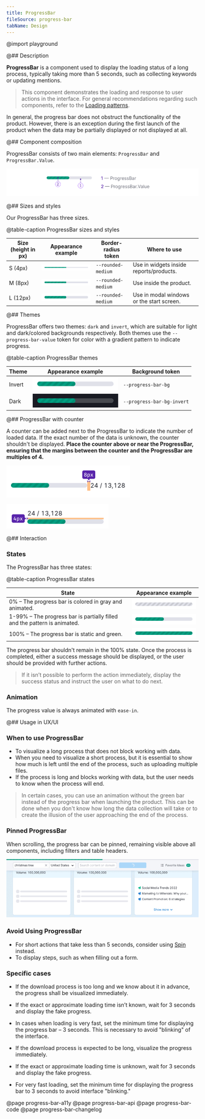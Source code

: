 ```yaml
---
title: ProgressBar
fileSource: progress-bar
tabName: Design
---
```


@import playground

@## Description

**ProgressBar** is a component used to display the loading status of a long process, typically taking more than 5 seconds, such as collecting keywords or updating mentions.

> This component demonstrates the loading and response to user actions in the interface. For general recommendations regarding such components, refer to the [Loading patterns](/patterns/loading-states/).

In general, the progress bar does not obstruct the functionality of the product. However, there is an exception during the first launch of the product when the data may be partially displayed or not displayed at all.

@## Component composition

ProgressBar consists of two main elements: `ProgressBar` and `ProgressBar.Value`.

![](static/progressbar-scheme.png)

@## Sizes and styles

Our ProgressBar has three sizes.

@table-caption ProgressBar sizes and styles

| Size (height in px) | Appearance example   | Border-radius token     | Where to use        |
| ------------------- | -------------------- | ----------------------- | ------------------- |
| S (4px)    | ![](static/size-s.png) | `--rounded-medium`  | Use in widgets inside reports/products.                               |
| M (8px)    | ![](static/size-m.png) | `--rounded-medium`  | Use inside the product.                                               |
| L (12px)    | ![](static/size-l.png) | `--rounded-medium` | Use in modal windows or the start screen. |

@## Themes

ProgressBar offers two themes: `dark` and `invert`, which are suitable for light and dark/colored backgrounds respectively. Both themes use the `--progress-bar-value` token for color with a gradient pattern to indicate progress.

@table-caption ProgressBar themes

| Theme  | Appearance example       | Background token            |
| ------ | ------------------------ | --------------------------- |
| Invert | ![](static/size-l.png)   | `--progress-bar-bg`         |
| Dark   | ![](static/dark-theme.png) | `--progress-bar-bg-invert`|

@## ProgressBar with counter

A counter can be added next to the ProgressBar to indicate the number of loaded data. If the exact number of the data is unknown, the counter shouldn't be displayed. **Place the counter above or near the ProgressBar, ensuring that the margins between the counter and the ProgressBar are multiples of 4.**

![](static/progressbar-counter.png)

![](static/progressbar-counter-above.png)

@## Interaction

### States

The ProgressBar has three states:

@table-caption ProgressBar states

| State | Appearance example  |
| ----- | ------------------- |
| 0% – The progress bar is colored in gray and animated. | ![](static/loading-gray.png) |
| 1-99% – The progress bar is partially filled and the pattern is animated. | ![](static/size-l.png) |
| 100% – The progress bar is static and green. | ![](static/loaded.png) |

The progress bar shouldn't remain in the 100% state. Once the process is completed, either a success message should be displayed, or the user should be provided with further actions.

> If it isn’t possible to perform the action immediately, display the success status and instruct the user on what to do next.

### Animation

The progress value is always animated with `ease-in`.

@## Usage in UX/UI

### When to use ProgressBar

- To visualize a long process that does not block working with data.
- When you need to visualize a short process, but it is essential to show how much is left until the end of the process, such as uploading multiple files.
- If the process is long and blocks working with data, but the user needs to know when the process will end.

> In certain cases, you can use an animation without the green bar instead of the progress bar when launching the product. This can be done when you don't know how long the data collection will take or to create the illusion of the user approaching the end of the process.

### Pinned ProgressBar

When scrolling, the progress bar can be pinned, remaining visible above all components, including filters and table headers.

![](static/progressbar-sticky.png)

### Avoid Using ProgressBar

- For short actions that take less than 5 seconds, consider using [Spin](/components/spin/) instead.
- To display steps, such as when filling out a form.

### Specific cases

- If the download process is too long and we know about it in advance, the progress shall be visualized immediately.
- If the exact or approximate loading time isn’t known, wait for 3 seconds and display the fake progress.
- In cases when loading is very fast, set the minimum time for displaying the progress bar – 3 seconds. This is necessary to avoid "blinking" of the interface.
  
- If the download process is expected to be long, visualize the progress immediately.
- If the exact or approximate loading time is unknown, wait for 3 seconds and display the fake progress.
- For very fast loading, set the minimum time for displaying the progress bar to 3 seconds to avoid interface "blinking."

@page progress-bar-a11y
@page progress-bar-api
@page progress-bar-code
@page progress-bar-changelog
